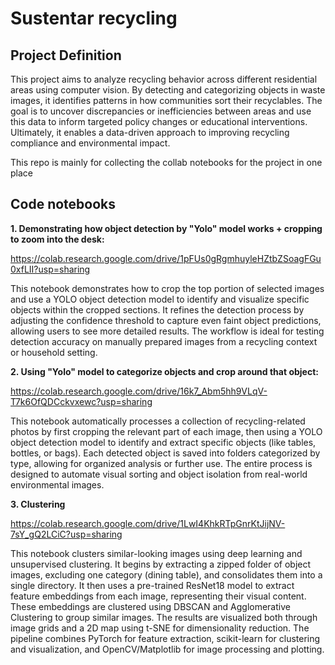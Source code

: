 # Sustentar recycling
## Project Definition
This project aims to analyze recycling behavior across different residential areas using computer vision. By detecting and categorizing objects in waste images, it identifies patterns in how communities sort their recyclables. The goal is to uncover discrepancies or inefficiencies between areas and use this data to inform targeted policy changes or educational interventions. Ultimately, it enables a data-driven approach to improving recycling compliance and environmental impact.


This repo is mainly for collecting the collab notebooks for the project in one place

## Code notebooks
**1. Demonstrating how object detection by "Yolo" model works + cropping to zoom into the desk:**

https://colab.research.google.com/drive/1pFUs0gRgmhuyleHZtbZSoagFGu0xfLII?usp=sharing

This notebook demonstrates how to crop the top portion of selected images and use a YOLO object detection model to identify and visualize specific objects within the cropped sections. It refines the detection process by adjusting the confidence threshold to capture even faint object predictions, allowing users to see more detailed results. The workflow is ideal for testing detection accuracy on manually prepared images from a recycling context or household setting.

**2. Using "Yolo" model to categorize objects and crop around that object:**

https://colab.research.google.com/drive/16k7_Abm5hh9VLqV-T7k6OfQDCckvxewc?usp=sharing

This notebook automatically processes a collection of recycling-related photos by first cropping the relevant part of each image, then using a YOLO object detection model to identify and extract specific objects (like tables, bottles, or bags). Each detected object is saved into folders categorized by type, allowing for organized analysis or further use. The entire process is designed to automate visual sorting and object isolation from real-world environmental images.

**3. Clustering**

https://colab.research.google.com/drive/1LwI4KhkRTpGnrKtJijNV-7sY_gQ2LCiC?usp=sharing

This notebook clusters similar-looking images using deep learning and unsupervised clustering. It begins by extracting a zipped folder of object images, excluding one category (dining table), and consolidates them into a single directory. It then uses a pre-trained ResNet18 model to extract feature embeddings from each image, representing their visual content. These embeddings are clustered using DBSCAN and Agglomerative Clustering to group similar images. The results are visualized both through image grids and a 2D map using t-SNE for dimensionality reduction. The pipeline combines PyTorch for feature extraction, scikit-learn for clustering and visualization, and OpenCV/Matplotlib for image processing and plotting.

